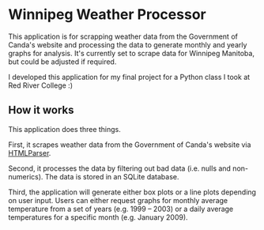 Winnipeg Weather Processor
==========================

This application is for scrapping weather data from the Government of Canda's website and processing the data to generate 
monthly and yearly graphs for analysis. It's currently set to scrape data for Winnipeg Manitoba, but could be adjusted if required. 

I developed this application for my final project for a Python class I took at Red River College :)

How it works
------------

This application does three things. 

First, it scrapes weather data from the Government of Canda's website via [HTMLParser](https://docs.python.org/3/library/html.parser.html).

Second, it processes the data by filtering out bad data (i.e. nulls and non-numerics). The data is stored in an SQLite database.

Third, the application will generate either box plots or a line plots depending on user input. Users can either request graphs for monthly average 
temperature from a set of years (e.g. 1999 – 2003) or a daily average temperatures for a specific month (e.g. January 2009).
